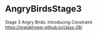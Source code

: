 # AngryBirdsStage3
Stage 3 Angry Birds: Introducing Constraint
https://pratakhveer.github.io/class-28/
